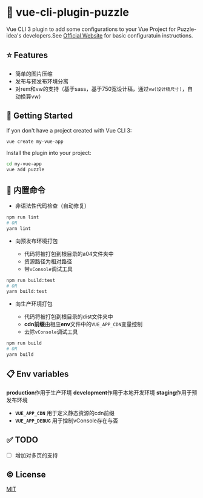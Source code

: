 # :wrench: vue-cli-plugin-puzzle

Vue CLI 3 plugin to add some configurations to your Vue Project for Puzzle-idea's developers.See [Official Website](https://cli.vuejs.org/config/) for basic configuratuin instructions.

## :star: Features

- 简单的图片压缩
- 发布与预发布环境分离
- 对rem和vw的支持（基于sass，基于750宽设计稿，通过`vw(设计稿尺寸)`，自动换算vw）

## :rocket: Getting Started

If yon don't have a project created with Vue CLI 3:

```sh
vue create my-vue-app
```

Install the plugin into your project:

```sh
cd my-vue-app
vue add puzzle
```

## :hammer: 内置命令

- 非语法性代码检查（自动修复）
  
```sh
npm run lint
# OR
yarn lint
```

- 向预发布环境打包
  
  - 代码将被打包到根目录的a04文件夹中
  - 资源路径为相对路径
  - 带`vConsole`调试工具

```sh
npm run build:test
# OR
yarn build:test
```

- 向生产环境打包

  - 代码将被打包到根目录的dist文件夹中
  - **cdn前缀**由相应**env**文件中的`VUE_APP_CDN`变量控制
  - 去除`vConsole`调试工具

```sh
npm run build
# OR
yarn build
```

## :clipboard: Env variables

**production**作用于生产环境
**development**作用于本地开发环境
**staging**作用于预发布环境

- **`VUE_APP_CDN`**
  用于定义静态资源的cdn前缀
- **`VUE_APP_DEBUG`**
  用于控制vConsole存在与否

## :white_check_mark: TODO

* [ ] 增加对多页的支持

## :copyright: License

[MIT](http://opensource.org/licenses/MIT)
